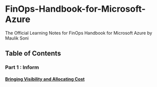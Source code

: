 # FinOps-Handbook-for-Microsoft-Azure
The Official Learning Notes for FinOps Handbook for Microsoft Azure by Maulik Soni
## Table of Contents
### Part 1 : Inform
#### [Bringing Visibility and Allocating Cost](Part-1-Notes.md)
